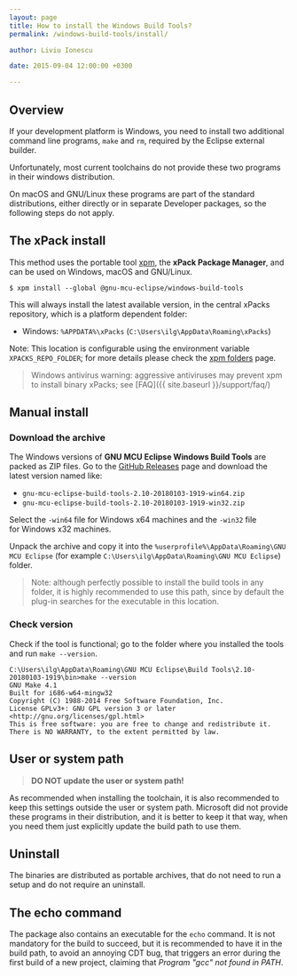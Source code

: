 ```yaml
---
layout: page
title: How to install the Windows Build Tools?
permalink: /windows-build-tools/install/

author: Liviu Ionescu

date: 2015-09-04 12:00:00 +0300

---
```


## Overview

If your development platform is Windows, you need to install two additional command line programs, `make` and `rm`, required by the Eclipse external builder.

Unfortunately, most current toolchains do not provide these two programs in their windows distribution.

On macOS and GNU/Linux these programs are part of the standard distributions, either directly or in separate Developer packages, so the following steps do not apply.

## The xPack install 

This method uses the portable tool [xpm](https://www.npmjs.com/package/xpm), the **xPack Package Manager**, and can be used on Windows, macOS and GNU/Linux.

```console
$ xpm install --global @gnu-mcu-eclipse/windows-build-tools
```

This will always install the latest available version, in the central xPacks repository, which is a platform dependent folder:

* Windows: `%APPDATA%\xPacks` (`C:\Users\ilg\AppData\Roaming\xPacks`)

Note: This location is configurable using the environment variable `XPACKS_REPO_FOLDER`; for more details please check the [xpm folders](https://xpack.github.io/xpm/files/folders/) page.

> Windows antivirus warning: aggressive antiviruses may prevent
  xpm to install binary xPacks; see [FAQ]({{ site.baseurl }}/support/faq/)

## Manual install

### Download the archive

The Windows versions of **GNU MCU Eclipse Windows Build Tools** are packed as ZIP files. Go to the [GitHub Releases](https://github.com/gnu-mcu-eclipse/windows-build-tools/releases) page and download the latest version named like:

- `gnu-mcu-eclipse-build-tools-2.10-20180103-1919-win64.zip`
- `gnu-mcu-eclipse-build-tools-2.10-20180103-1919-win32.zip`

Select the `-win64` file for Windows x64 machines and the `-win32` file for Windows x32 machines.

Unpack the archive and copy it into the `%userprofile%\AppData\Roaming\GNU MCU Eclipse` (for example `C:\Users\ilg\AppData\Roaming\GNU MCU Eclipse`) folder.

> Note: although perfectly possible to install the build tools in any folder, it is highly recommended to use this path, since by default the plug-in searches for the executable in this location.

### Check version

Check if the tool is functional; go to the folder where you installed the tools and run `make --version`.

```console
C:\Users\ilg\AppData\Roaming\GNU MCU Eclipse\Build Tools\2.10-20180103-1919\bin>make --version
GNU Make 4.1
Built for i686-w64-mingw32
Copyright (C) 1988-2014 Free Software Foundation, Inc.
License GPLv3+: GNU GPL version 3 or later <http://gnu.org/licenses/gpl.html>
This is free software: you are free to change and redistribute it.
There is NO WARRANTY, to the extent permitted by law.
```

## User or system path

> **DO NOT update the user or system path!**

As recommended when installing the toolchain, it is also recommended to keep this settings outside the user or system path. Microsoft did not provide these programs in their distribution, and it is better to keep it that way, when you need them just explicitly update the build path to use them.

## Uninstall

The binaries are distributed as portable archives, that do not need to run a setup and do not require an uninstall.

## The echo command

The package also contains an executable for the `echo` command. It is not mandatory for the build to succeed, but it is recommended to have it in the build path, to avoid an annoying CDT bug, that triggers an error during the first build of a new project, claiming that _Program "gcc" not found in PATH_.
